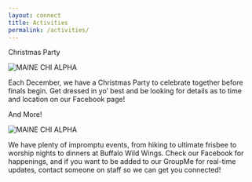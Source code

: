 ```yaml
---
layout: connect
title: Activities
permalink: /activities/
---
```


Christmas Party

<img src="{{ site.url }}/images/christmasparty.jpg" class="img-fluid" alt="MAINE CHI ALPHA">

Each December, we have a Christmas Party to celebrate together before finals begin. Get dressed in yo’ best and be looking for details as to time and location on our Facebook page!

And More! 

<img src="{{ site.url }}/images/and-more.jpg" class="img-fluid" alt="MAINE CHI ALPHA">

We have plenty of impromptu events, from hiking to ultimate frisbee to worship nights to dinners at Buffalo Wild Wings. Check our Facebook for happenings, and if you want to be added to our GroupMe for real-time updates, contact someone on staff so we can get you connected!
